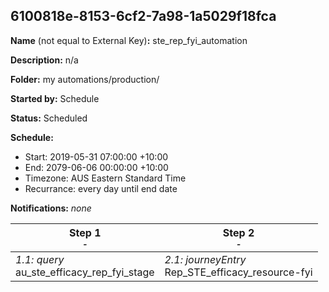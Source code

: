 ## 6100818e-8153-6cf2-7a98-1a5029f18fca

**Name** (not equal to External Key)**:** ste_rep_fyi_automation

**Description:** n/a

**Folder:** my automations/production/

**Started by:** Schedule

**Status:** Scheduled

**Schedule:**

* Start: 2019-05-31 07:00:00 +10:00
* End: 2079-06-06 00:00:00 +10:00
* Timezone: AUS Eastern Standard Time
* Recurrance: every day until end date

**Notifications:** _none_


| Step 1<br>_<small>-</small>_ | Step 2<br>_<small>-</small>_ |
| --- | --- |
| _1.1: query_<br>au_ste_efficacy_rep_fyi_stage | _2.1: journeyEntry_<br>Rep_STE_efficacy_resource-fyi |
